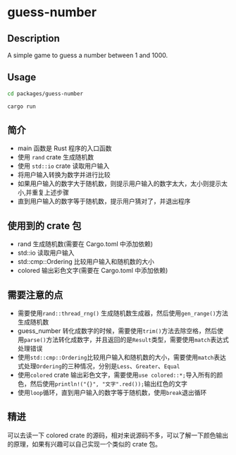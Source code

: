 # guess-number

## Description

A simple game to guess a number between 1 and 1000.

## Usage

```bash
cd packages/guess-number

cargo run
```

## 简介

- main 函数是 Rust 程序的入口函数
- 使用 `rand` crate 生成随机数
- 使用 `std::io` crate 读取用户输入
- 将用户输入转换为数字并进行比较
- 如果用户输入的数字大于随机数，则提示用户输入的数字太大，太小则提示太小,并重复上述步骤
- 直到用户输入的数字等于随机数，提示用户猜对了，并退出程序

## 使用到的 crate 包

- rand 生成随机数(需要在 Cargo.toml 中添加依赖)
- std::io 读取用户输入
- std::cmp::Ordering 比较用户输入和随机数的大小
- colored 输出彩色文字(需要在 Cargo.toml 中添加依赖)

## 需要注意的点

- 需要使用`rand::thread_rng()` 生成随机数生成器，然后使用`gen_range()`方法生成随机数
- guess_number 转化成数字的时候，需要使用`trim()`方法去除空格，然后使用`parse()`方法转化成数字，并且返回的是`Result`类型，需要使用`match`表达式处理错误
- 使用`std::cmp::Ordering`比较用户输入和随机数的大小，需要使用`match`表达式处理`Ordering`的三种情况，分别是`Less`、`Greater`、`Equal`
- 使用`colored` crate 输出彩色文字，需要使用`use colored::*;`导入所有的颜色，然后使用`println!("{}", "文字".red());`输出红色的文字
- 使用`loop`循环，直到用户输入的数字等于随机数，使用`break`退出循环

## 精进

可以去读一下 colored crate 的源码，相对来说源码不多，可以了解一下颜色输出的原理，如果有兴趣可以自己实现一个类似的 crate 包。